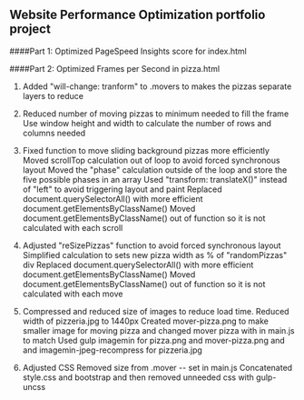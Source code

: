## Website Performance Optimization portfolio project


####Part 1: Optimized PageSpeed Insights score for index.html



####Part 2: Optimized Frames per Second in pizza.html
1) Added "will-change: tranform" to .movers to makes the pizzas separate layers to reduce 

2) Reduced number of moving pizzas to minimum needed to fill the frame
   Use window height and width to calculate the number of rows and columns needed
   
3) Fixed function to move sliding background pizzas more efficiently
   Moved scrollTop calculation out of loop to avoid forced synchronous layout
   Moved the "phase" calculation outside of the loop and store the five possible phases in an array
   Used "transform: translateX()" instead of "left" to avoid triggering layout and paint
   Replaced document.querySelectorAll() with more efficient document.getElementsByClassName()
   Moved document.getElementsByClassName() out of function so it is not calculated with each scroll
   
4) Adjusted "reSizePizzas" function to avoid forced synchronous layout
   Simplified calculation to sets new pizza width as % of "randomPizzas" div 
   Replaced document.querySelectorAll() with more efficient document.getElementsByClassName()
   Moved document.getElementsByClassName() out of function so it is not calculated with each move
   
5) Compressed and reduced size of images to reduce load time.
   Reduced width of pizzeria.jpg to 1440px 
   Created mover-pizza.png to make smaller image for moving pizza and changed mover pizza with in main.js to match
   Used gulp imagemin for pizza.png and mover-pizza.png and and imagemin-jpeg-recompress for pizzeria.jpg 
   
6) Adjusted CSS
   Removed size from .mover -- set in main.js
   Concatenated style.css and bootstrap and then removed unneeded css with gulp-uncss
   
   